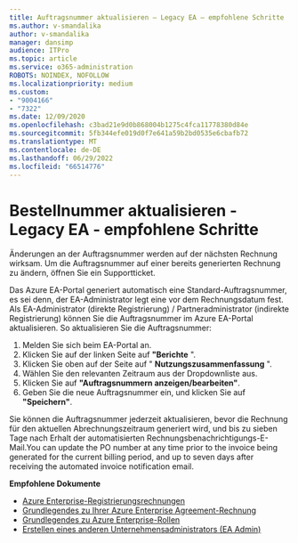 ```yaml
---
title: Auftragsnummer aktualisieren – Legacy EA – empfohlene Schritte
ms.author: v-smandalika
author: v-smandalika
manager: dansimp
audience: ITPro
ms.topic: article
ms.service: o365-administration
ROBOTS: NOINDEX, NOFOLLOW
ms.localizationpriority: medium
ms.custom:
- "9004166"
- "7322"
ms.date: 12/09/2020
ms.openlocfilehash: c3bad21e9d0b868004b1275c4fca11778380d84e
ms.sourcegitcommit: 5fb344efe019d0f7e641a59b2bd0535e6cbafb72
ms.translationtype: MT
ms.contentlocale: de-DE
ms.lasthandoff: 06/29/2022
ms.locfileid: "66514776"
---
```

# <a name="update-purchase-order-number---legacy-ea---recommended-steps"></a>Bestellnummer aktualisieren - Legacy EA - empfohlene Schritte

Änderungen an der Auftragsnummer werden auf der nächsten Rechnung wirksam. Um die Auftragsnummer auf einer bereits generierten Rechnung zu ändern, öffnen Sie ein Supportticket. 

Das Azure EA-Portal generiert automatisch eine Standard-Auftragsnummer, es sei denn, der EA-Administrator legt eine vor dem Rechnungsdatum fest. Als EA-Administrator (direkte Registrierung) / Partneradministrator (indirekte Registrierung) können Sie die Auftragsnummer im Azure EA-Portal aktualisieren. So aktualisieren Sie die Auftragsnummer:

1. Melden Sie sich beim EA-Portal an.
2. Klicken Sie auf der linken Seite auf **"Berichte** ".
3. Klicken Sie oben auf der Seite auf " **Nutzungszusammenfassung** ".
4. Wählen Sie den relevanten Zeitraum aus der Dropdownliste aus.
5. Klicken Sie auf **"Auftragsnummern anzeigen/bearbeiten"**.
6. Geben Sie die neue Auftragsnummer ein, und klicken Sie auf **"Speichern"**.

Sie können die Auftragsnummer jederzeit aktualisieren, bevor die Rechnung für den aktuellen Abrechnungszeitraum generiert wird, und bis zu sieben Tage nach Erhalt der automatisierten Rechnungsbenachrichtigungs-E-Mail.You can update the PO number at any time prior to the invoice being generated for the current billing period, and up to seven days after receiving the automated invoice notification email. 

**Empfohlene Dokumente**

- [Azure Enterprise-Registrierungsrechnungen](https://docs.microsoft.com/azure/cost-management-billing/manage/ea-portal-enrollment-invoices) 
- [Grundlegendes zu Ihrer Azure Enterprise Agreement-Rechnung](https://docs.microsoft.com/azure/cost-management-billing/understand/review-enterprise-agreement-bill)  
- [Grundlegendes zu Azure Enterprise-Rollen](https://docs.microsoft.com/azure/cost-management-billing/manage/understand-ea-roles#add-a-new-enterprise-administrator) 
- [Erstellen eines anderen Unternehmensadministrators (EA Admin)](https://docs.microsoft.com/azure/cost-management-billing/manage/ea-portal-administration#create-another-enterprise-administrator)
